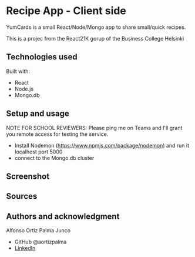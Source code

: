 # Recipe App - Client side

YumCards is a small React/Node/Mongo app to share small/quick recipes.

This is a projec from the React21K gorup of the Business College Helsinki

## Technologies used

Built with: 

- React
- Node.js
- Mongo.db

## Setup and usage

NOTE FOR SCHOOL REVIEWERS: Please ping me on Teams and I'll grant you remote access for testing the service.
- Install Nodemon (https://www.npmjs.com/package/nodemon) and run it localhost port 5000
- connect to the Mongo.db cluster

## Screenshot

## Sources 

## Authors and acknowledgment

Alfonso Ortiz Palma Junco
- GitHub @aortizpalma
- [LinkedIn](https://www.linkedin.com/in/ortizpalma/)

